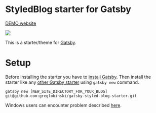 # StyledBlog starter for Gatsby

[DEMO website](https://gsbs.greglobinski.com/)

![](static/screens/demo-screencast.gif)

This is a starter/theme for [Gatsby](https://github.com/gatsbyjs/gatsby).

# Setup

Before installing the starter you have to [install Gatsby](https://www.gatsbyjs.org/docs/). Then install the starter like any [other Gatsby starter](https://www.gatsbyjs.org/docs/gatsby-starters/) using ```gatsby new``` command.

```
gatsby new [NEW_SITE_DIRECTORY_FOR_YOUR_BLOG] git@github.com:greglobinski/gatsby-styled-blog-starter.git
```
Windows users can encounter problem described [here](https://www.gatsbyjs.org/docs/gatsby-on-windows/).




